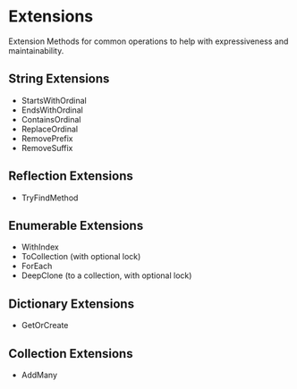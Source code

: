 # Extensions
Extension Methods for common operations to help with expressiveness and maintainability.

## String Extensions
- StartsWithOrdinal
- EndsWithOrdinal
- ContainsOrdinal
- ReplaceOrdinal
- RemovePrefix
- RemoveSuffix

## Reflection Extensions
- TryFindMethod

## Enumerable Extensions
- WithIndex
- ToCollection (with optional lock)
- ForEach
- DeepClone (to a collection, with optional lock)

## Dictionary Extensions
- GetOrCreate

## Collection Extensions
- AddMany

